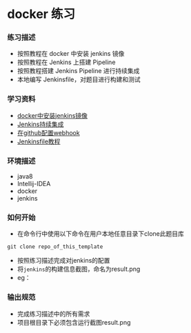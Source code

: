 # docker 练习

### 练习描述
- 按照教程在 docker 中安装 jenkins 镜像
- 按照教程在 Jenkins 上搭建 Pipeline
- 按照教程搭建 Jenkins Pipeline 进行持续集成
- 本地编写 Jenkinsfile，对题目进行构建和测试

### 学习资料
- [docker中安装jenkins镜像](https://www.jianshu.com/p/164c7258294c)
- [Jenkins持续集成](https://www.xncoding.com/2017/03/22/fullstack/jenkins02.html)
- [在github配置webhook](https://github.com/muyinchen/woker/blob/master/%E9%9B%86%E6%88%90%E6%B5%8B%E8%AF%95%E7%8E%AF%E5%A2%83%E6%90%AD%E5%BB%BA/%E6%89%8B%E6%8A%8A%E6%89%8B%E6%95%99%E4%BD%A0%E6%90%AD%E5%BB%BAJenkins%2BGithub%E6%8C%81%E7%BB%AD%E9%9B%86%E6%88%90%E7%8E%AF%E5%A2%83.md)
- [Jenkinsfile教程](https://www.w3cschool.cn/jenkins/jenkins-qc8a28op.html)

### 环境描述
- java8
- Intellij-IDEA
- docker
- jenkins

### 如何开始
- 在命令行中使用以下命令在用户本地任意目录下clone此题目库
```
git clone repo_of_this_template
```
- 按照练习描述完成对jenkins的配置
- 将`jenkins`的构建信息截图，命名为result.png
- eg：

### 输出规范
- 完成练习描述中的所有需求
- 项目根目录下必须包含运行截图result.png
